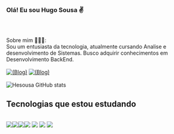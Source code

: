 ### Olá! Eu sou Hugo Sousa ✌️ <br /><br /><br />
Sobre mim 🧑🏻‍💻: <br />
Sou um entusiasta da tecnologia, atualmente cursando Analise e desenvolvimento
de Sistemas. Busco adquirir conhecimentos em Desenvolvimento BackEnd. <br /><br />
[![(Blog)](https://img.shields.io/badge/LinkedIn-0077B5?style=for-the-badge&logo=linkedin&logoColor=white)](https://www.linkedin.com/in/hugo-sousa-91204a174/)
[![(Blog)](https://img.shields.io/badge/Instagram-E4405F?style=for-the-badge&logo=instagram&logoColor=white
)](https://www.instagram.com/hugoreis_s/)<br /><br />
![Hesousa GitHub
stats](https://github-readme-stats.vercel.app/api?username=hesousa&show_icons=true&theme=dark)
## Tecnologias que estou estudando

<div style="display: inline_block">
  <br />
  <img
    src="https://img.shields.io/badge/HTML5-E34F26?style=for-the-badge&logo=html5&logoColor=white"
  /><img
    src="https://img.shields.io/badge/CSS3-1572B6?style=for-the-badge&logo=css3&logoColor=white"
  /><img
    src="https://img.shields.io/badge/Sass-CC6699?style=for-the-badge&logo=sass&logoColor=white"
  /><img
    src="https://img.shields.io/badge/TypeScript-007ACC?style=for-the-badge&logo=typescript&logoColor=white"
  />
  <img
    src="https://img.shields.io/badge/Java-ED8B00?style=for-the-badge&logo=openjdk&logoColor=white"
  />
  <img
    src="https://img.shields.io/badge/Spring-6DB33F?style=for-the-badge&logo=spring&logoColor=white"
  />
  <img
    src="https://img.shields.io/badge/Node.js-43853D?style=for-the-badge&logo=node.js&logoColor=white"
  />
</div>
